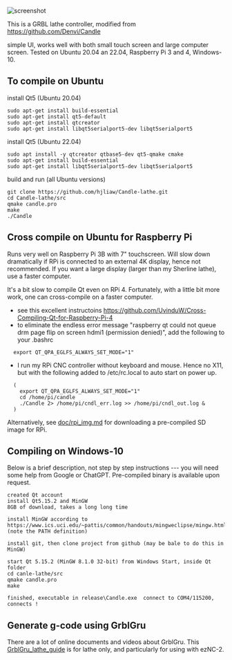 ![screenshot](/screenshots/screenshot_ballhandle_small.png)

This is a GRBL lathe controller, modified from https://github.com/Denvi/Candle

simple UI, works well with both small touch screen and large computer screen. Tested on Ubuntu 20.04 an 22.04, Raspberry Pi 3 and 4, Windows-10.

To compile on Ubuntu 
------------------------------
install Qt5 (Ubuntu 20.04)
```
sudo apt-get install build-essential 
sudo apt-get install qt5-default 
sudo apt-get install qtcreator
sudo apt-get install libqt5serialport5-dev libqt5serialport5
```

install Qt5 (Ubuntu 22.04)
```
sudo apt install -y qtcreator qtbase5-dev qt5-qmake cmake
sudo apt-get install build-essential
sudo apt-get install libqt5serialport5-dev libqt5serialport5
```

build and run (all Ubuntu versions)
```
git clone https://github.com/hjliaw/Candle-lathe.git
cd Candle-lathe/src
qmake candle.pro 
make
./Candle
```

Cross compile on Ubuntu for Raspberry Pi
-----------------------------------------
Runs very well on Raspberry Pi 3B with 7" touchscreen.  Will slow down dramatically if RPi is connected to an external 4K display, hence not recommended. If you want a large display (larger than my Sherline lathe), use a faster computer.

It's a bit slow to compile Qt even on RPi 4. Fortunately, with a little bit more work, one can cross-compile on a faster computer.

* see this excellent instructoins https://github.com/UvinduW/Cross-Compiling-Qt-for-Raspberry-Pi-4
* to eliminate the endless error message "raspberry qt could not queue drm page flip on screen hdmi1 (permission denied)", add the following to your .bashrc
```  
  export QT_QPA_EGLFS_ALWAYS_SET_MODE="1"
```  
* I run my RPi CNC controller without keyboard and mouse.  Hence no X11, but with the following added to /etc/rc.local to auto start on power up.
```
  (
    export QT_QPA_EGLFS_ALWAYS_SET_MODE="1"
    cd /home/pi/candle 
    ./Candle 2> /home/pi/cndl_err.log >> /home/pi/cndl_out.log &
  )
```

Alternatively, see [doc/rpi_img.md](doc/rpi_img.md) for downloading a pre-compiled SD image for RPi.

Compiling on Windows-10
-----------------------
Below is a brief description, not step by step instructions --- you will need some help from Google or ChatGPT.
Pre-compiled binary is available upon request.

	created Qt account
	install Qt5.15.2 and MinGW
	8GB of download, takes a long long time
	
	install MinGW according to https://www.ics.uci.edu/~pattis/common/handouts/mingweclipse/mingw.html
	(note the PATH definition)

	install git, then clone project from github (may be bale to do this in MinGW)
	
	start Qt 5.15.2 (MinGW 8.1.0 32-bit) from Windows Start, inside Qt folder
	cd canle-lathe/src
	qmake candle.pro
	make
	
	finished, executable in release\Candle.exe  connect to COM4/115200, connects !

Generate g-code using GrblGru
-----------------------------
There are a lot of online documents and videos about GrblGru.  This [GrblGru_lathe_guide](doc/grblgru_guide/GrblGru_lathe_guide.pdf) is for lathe only, and particularly for using with ezNC-2.
